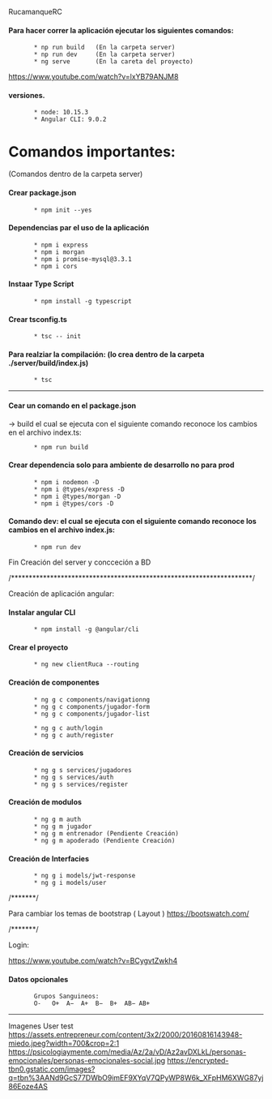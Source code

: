 RucamanqueRC


#### Para hacer correr la aplicación ejecutar los siguientes comandos:
```
       * np run build   (En la carpeta server)
       * np run dev     (En la carpeta server)
       * ng serve       (En la careta del proyecto)
```

https://www.youtube.com/watch?v=lxYB79ANJM8

#### versiones.
```
       * node: 10.15.3
       * Angular CLI: 9.0.2
```

# Comandos importantes:
(Comandos dentro de la carpeta server)

#### Crear package.json
```
       * npm init --yes
```

#### Dependencias par el uso de la aplicación
```
       * npm i express
       * npm i morgan
       * npm i promise-mysql@3.3.1
       * npm i cors
```

#### Instaar Type Script
```
       * npm install -g typescript
```

#### Crear tsconfig.ts
```
       * tsc -- init
```

#### Para realziar la compilación: (lo crea dentro de la carpeta ./server/build/index.js)
```
       * tsc
```

 ----------------------------------------------------------

#### Cear un comando en el package.json
 -> build el cual se ejecuta con el siguiente comando reconoce los cambios en el archivo index.ts:
```
       * npm run build
```

#### Crear dependencia solo para ambiente de desarrollo no para prod
```
       * npm i nodemon -D
       * npm i @types/express -D
       * npm i @types/morgan -D
       * npm i @types/cors -D
```

#### Comando dev: el cual se ejecuta con el siguiente comando reconoce los cambios en el archivo index.js:
```
       * npm run dev
```

Fin Creación del server y concceción a BD

/********************************************************************/

Creación de aplicación angular:

#### Instalar angular CLI
```
       * npm install -g @angular/cli
```

#### Crear el proyecto
```
       * ng new clientRuca --routing
```

#### Creación de componentes
```
       * ng g c components/navigationng
       * ng g c components/jugador-form
       * ng g c components/jugador-list

       * ng g c auth/login
       * ng g c auth/register
```

#### Creación de servicios
```
       * ng g s services/jugadores
       * ng g s services/auth
       * ng g s services/register
```

#### Creación de modulos
```
       * ng g m auth
       * ng g m jugador
       * ng g m entrenador (Pendiente Creación)
       * ng g m apoderado (Pendiente Creación)
```

#### Creación de Interfacies
```
       * ng g i models/jwt-response
       * ng g i models/user
```

/*******/

Para cambiar los temas de bootstrap ( Layout )
https://bootswatch.com/

/*******/

Login:

https://www.youtube.com/watch?v=BCygvtZwkh4


#### Datos opcionales
```
       Grupos Sanguineos:
       O-	O+	A−	A+	B−	B+	AB−	AB+
```

*****************
Imagenes User test
https://assets.entrepreneur.com/content/3x2/2000/20160816143948-miedo.jpeg?width=700&crop=2:1
https://psicologiaymente.com/media/Az/2a/vD/Az2avDXLkL/personas-emocionales/personas-emocionales-social.jpg
https://encrypted-tbn0.gstatic.com/images?q=tbn%3AANd9GcS77DWbO9imEF9XYqV7QPyWP8W6k_XFpHM6XWG87yj86Eoze4AS
